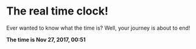 # The real time clock!

Ever wanted to know what the time is? Well, your journey is about to end!

**The time is Nov 27, 2017, 00:51**